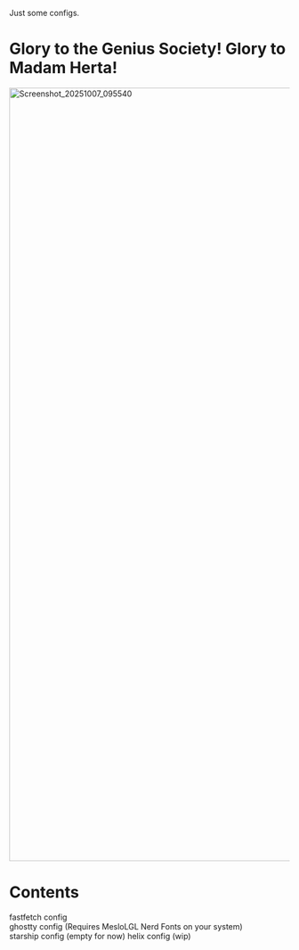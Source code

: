 Just some configs.

# Glory to the Genius Society! Glory to Madam Herta!

<img width="2534" height="1387" alt="Screenshot_20251007_095540" src="https://github.com/user-attachments/assets/8ce6fd26-2320-48a4-82cc-77ec51fdbf3f" />

# Contents

fastfetch config<br/>
ghostty config (Requires MesloLGL Nerd Fonts on your system)<br/>
starship config (empty for now)
helix config (wip)

